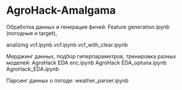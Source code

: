 # AgroHack-Amalgama

Обработка данных и генерация фичей:
Feature generation.ipynb (погодные и target),


analizing vcf.ipynb
vcf.ipynb
vcf_with_clear.ipynb


Мерджинг данных, подбор гиперпараметров, тренировка разных моделей:
AgroHack EDA enc.ipynb 
AgroHack EDA_optuna.ipynb
AgroHack_EDA.ipynb


Парсинг данных о погоде:
weather_parser.ipynb
